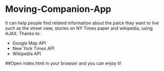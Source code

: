 # Moving-Companion-App
It can help people find related information about the palce they want to live such as the street view, stories on NY Times paper and wikipedia, using AJAX.
Thanks to:
- Google Map API
- New York Times API
- Wikipedia API

##Open index.html in your browser and you can enjoy it!
